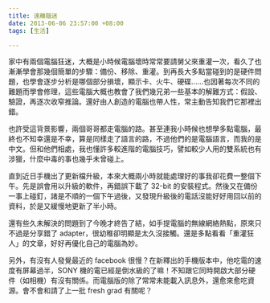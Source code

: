 ```yaml
---
title: 遠離腦迷
date: 2013-06-06 23:57:00 +08:00
tags: [生活]

---
```


  
家中有兩個電腦狂迷，大概是小時候電腦壞時常常要請舅父來重灌一次，看久了也漸漸學會那幾個簡單的步驟：備份、移除、重灌。到再長大多點當碰到的是硬件問題，也學會逐步分析是哪個部分損壞，顯示卡、火牛、硬碟……也因著每次不同的難題而學會修理，這些電腦大概也教會了我們幾兄弟一些基本的解難方式：假設、驗證，再逐次收窄推論。還好由人創造的電腦也帶人性，常主動告知我們它那裡出錯。  
  
也許受這背景影響，兩個哥哥都走電腦的路。甚至連我小時候也想學多點電腦，最終也不知幸還是不幸，算是同樣走了語言的路，不過他們的是電腦語言，而我的是中文。但和他們相處，我也懂許多較進階的電腦技巧，譬如較少人用的雙系統也有涉獵，什麼中毒的事也幾乎未曾碰上。  
  
直到近日手機出了更新檔升級，本來大概兩小時就能處理好的事我卻花費一整個下午。先是誤會用以升級的軟件，再錯誤下載了 32-bit 的安裝程式。然後又在備份一事上碰釘，諸是不順的一個下午過後，又發現升級後的電話沒能好好用回以前的資料，於是又緩慢地更新了半小時。  
  
還有些久未解決的問題到了今晚才終告了結，如手提電腦的無線網絡熱點，原來只不過是分享錯了 adapter，很幼稚卻明顯是太久沒接觸。還是多點看看「重灌狂人」的文章，好好再優化自己的電腦為妙。  
  
  
另外，有沒有人發覺最近的 facebook 很慢？在新釋出的手機版本中，他吃電的速度有屏幕過半，SONY 機的電已經是倒水級的了嘛！不知跟它同時開啟大部分硬件（如相機）有沒有關係。而電腦版的除了常常未能載入訊息外，還愈來愈吃資源。會不會和請了上一批 fresh grad 有關呢？
